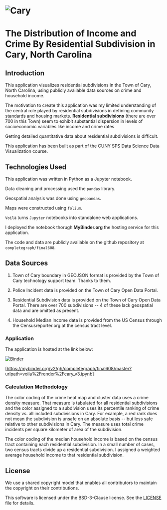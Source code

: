 # ![Cary](https://www.townofcary.org/Home/ShowPublishedImage/26839/637414707996500000)

# The Distribution of Income and Crime By Residential Subdivision in Cary, North Carolina

## Introduction

This application visualizes residential subdivisions in the Town of
Cary, North Carolina, using publicly available data sources on crime and household income.

The motivation to create this application was my limited understanding of the central
role played by residential subdivisions in defining community standards and housing markets.
__Residential subdivisions__ (there are over 700 in this Town) seem to exhibit substantial dispersion in levels of socioeconomic variables like income and crime rates.

Getting detailed quantitative data about residential subdivisions is difficult.

This application has been built as part of the CUNY SPS Data Science Data Visualization course.  

## Technologies Used

This application was written in Python as a Jupyter notebook.

Data cleaning and processing used the `pandas` library.

Geospatial analysis was done using `geopandas`.

Maps were constructed using `folium`.

`Voilà` turns `Jupyter` notebooks into standalone web applications.

I deployed the notebook thorugh **MyBinder.org**  the hosting service for this application.

The code and data are publicly available on the github repository at `completegraph/final608`.

## Data Sources

  1.  Town of Cary boundary in GEOJSON format is provided by the Town of Cary technology support team.   Thanks to them.

  2.  Police Incident data is provided on the Town of Cary Open Data Portal.

  3.  Residential Subdivision data is provided on the Town of Cary Open Data Portal.  There are over 700 subdivisions -- 4 of these lack geospatial data and are omitted as present.

  4.  Household Median Income data is provided from the US Census through the Censusreporter.org at the census tract level.

### Application

The application is hosted at the link below:

[![Binder](https://mybinder.org/badge_logo.svg)](https://mybinder.org/v2/gh/completegraph/final608/master?urlpath=voila%2Frender%2Fcary_v3.ipynb)

[https://mybinder.org/v2/gh/completegraph/final608/master?urlpath=voila%2Frender%2Fcary_v3.ipynb]


### Calculation Methodology

The color coding of the crime heat map and cluster data uses a crime density measure.  That measure is tabulated for all residential subdivisions and the color assigned to a subdivision uses its percentile ranking of crime density vs. all included subdivisions in Cary.   For example, a red rank does not mean the subdivision is unsafe on an absolute basis -- but less safe relative to other subdivisions in Cary.   The measure uses total crime incidents per square kilometer of area of the subdivision.

The color coding of the median household income is based on the census tract containing each residential subdivision.   In a small number of cases, two census tracts divide up a residential subdivision.  I assigned a weighted average household income to that residential subdivision.


## License

We use a shared copyright model that enables all contributors to maintain the
copyright on their contributions.

This software is licensed under the BSD-3-Clause license. See the
[LICENSE](LICENSE) file for details.
